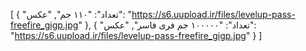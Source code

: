 [ { "تعداد": "۱۱۰ جم", "عکس": "https://s6.uupload.ir/files/levelup-pass-freefire_gigp.jpg" }, { "تعداد": "۱۰۰۰۰۰ جم فری فاسر", "عکس": "https://s6.uupload.ir/files/levelup-pass-freefire_gigp.jpg" } ]
